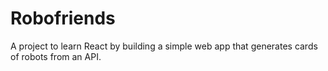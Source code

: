 # Robofriends

A project to learn React by building a simple web app that generates cards of robots from an API.